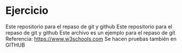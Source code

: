 # Ejercicio
Este repositorio para el repaso de git y github
Este repositorio para el repaso de git y github 
Este archivo es un ejemplo para el repaso de git 
Referencia: https://www.w3schools.com 
Se hacen pruebas también en GITHUB

